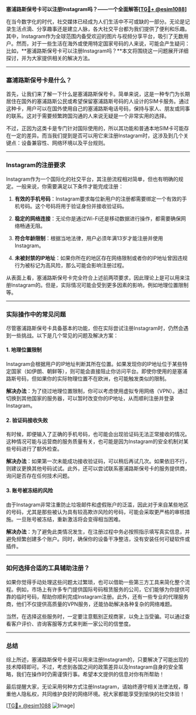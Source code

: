 **塞浦路斯保号卡可以注册Instagram吗？——一个全面解答[[TG💪+ @esim1088](https://t.me/s/esim1088)]**

在当今数字化的时代，社交媒体已经成为人们生活中不可或缺的一部分。无论是记录生活点滴、分享趣事还是建立人脉，各大社交平台都为我们提供了便利和乐趣。其中，Instagram作为全球范围内备受欢迎的图片与视频分享平台，吸引了无数用户。然而，对于一些生活在海外或使用特定国家号码的人来说，可能会产生疑问：比如，**塞浦路斯保号卡可以注册Instagram吗？**本文将围绕这一问题展开详细探讨，并为大家提供相关的解决方法。

---

### 塞浦路斯保号卡是什么？

首先，让我们来了解一下什么是塞浦路斯保号卡。简单来说，这是一种专门为长期居住在国外的塞浦路斯公民或希望保留塞浦路斯号码的人设计的SIM卡服务。通过这种卡，用户可以在国外使用自己的塞浦路斯电话号码，保持与家人、朋友或同事的联系。这对于需要频繁跨国沟通的人来说无疑是一个非常实用的选择。

不过，正因为这类卡是专门针对国际使用的，所以其功能和普通本地SIM卡可能存在一定的差异。而当我们提到是否可以用它来注册Instagram时，这涉及到几个关键点：设备兼容性、网络环境以及平台规则。

---

### Instagram的注册要求

Instagram作为一个国际化的社交平台，其注册流程相对简单，但也有明确的规定。一般来说，你需要满足以下条件才能完成注册：

1. **有效的手机号码**：Instagram要求每位新用户的注册都需要绑定一个有效的手机号码。这个号码将用于验证身份并接收验证码。
   
2. **稳定的网络连接**：无论你是通过Wi-Fi还是移动数据进行操作，都需要确保网络畅通无阻。

3. **符合年龄限制**：根据当地法律，用户必须年满13岁才能注册并使用Instagram。

4. **未被封禁的IP地址**：如果你所在的地区存在网络限制或者你的IP地址曾因违规行为被标记为高风险，那么可能会影响注册过程。

从表面上看，塞浦路斯保号卡完全符合上述前两项要求，因此理论上是可以用来注册Instagram的。但是，实际情况可能会受到更多因素的影响，例如地理位置限制等。

---

### 实际操作中的常见问题

尽管塞浦路斯保号卡具备基本的功能，但在实际尝试注册Instagram时，仍然会遇到一些挑战。以下是几个常见的问题及解决方案：

#### 1. 地理位置限制

Instagram会根据用户的IP地址判断其所在位置。如果发现你的IP地址位于某些特定国家（如伊朗、朝鲜等），则可能会直接阻止你访问平台。即使你使用的是塞浦路斯号码，但如果你的实际物理位置不在欧洲，也可能触发类似的限制。

**解决办法**：为了绕过地理位置限制，你可以考虑使用虚拟专用网络（VPN）。通过切换到其他国家的服务器，可以暂时改变你的IP地址，从而顺利注册并登录Instagram。

#### 2. 验证码接收失败

有时候，即便输入了正确的手机号码，也可能会出现验证码无法正常接收的情况。这种情况可能与运营商的服务质量有关，也可能是因为Instagram的安全机制对某些号码进行了额外检查。

**解决办法**：如果第一次未能成功接收验证码，可以稍后再试几次。如果依旧不行，则建议更换其他号码试试。此外，还可以尝试联系塞浦路斯保号卡的服务提供商，询问是否存在任何技术问题。

#### 3. 账号被冻结的风险

由于Instagram非常注重防止垃圾邮件和虚假账户的泛滥，因此对于来自某些地区的号码，尤其是那些被认为具有较高欺诈风险的号码，可能会采取更严格的审核措施。一旦账号被冻结，重新激活将会变得相当困难。

**解决办法**：为了避免此类情况发生，在注册过程中务必按照指示填写真实信息，并避免频繁创建多个账户。同时，确保你的设备干净整洁，没有安装任何可疑软件或插件。

---

### 如何选择合适的工具辅助注册？

如果你觉得手动处理这些问题太过繁琐，也可以借助一些第三方工具来简化整个流程。例如，市场上有许多专门提供国际号码租赁服务的公司，它们能够为你提供可靠的临时号码，帮助你顺利完成Instagram注册。此外，还有一些专业的代理服务商，他们不仅提供高质量的VPN服务，还能协助解决各种复杂的网络难题。

当然，在选择这些服务时，一定要注意甄别正规商家，以免上当受骗。可以通过查看客户评价、咨询客服等方式来判断一家公司的信誉度。

---

### 总结

综上所述，塞浦路斯保号卡是可以用来注册Instagram的，只要解决了可能出现的技术障碍即可。不过，考虑到各国之间的政策差异以及Instagram自身的安全策略，我们在操作时仍需谨慎行事。希望本文提供的信息对你有所帮助！

最后提醒大家，无论采用何种方式注册Instagram，请始终遵守相关法律法规，尊重他人隐私权，共同维护良好的网络环境。祝大家都能享受到愉快的社交体验！

[[TG💪+ @esim1088](https://t.me/s/esim1088) ![Image](https://i.postimg.cc/4NQfJmqS/Snipaste-2025-05-13-00-14-12.png)]